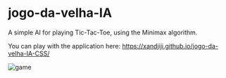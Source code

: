 # jogo-da-velha-IA

A simple AI for playing Tic-Tac-Toe, using the Minimax algorithm.

You can play with the application here:
https://xandjiji.github.io/jogo-da-velha-IA-CSS/

![game](https://i.imgur.com/sLKjCeq.png)
